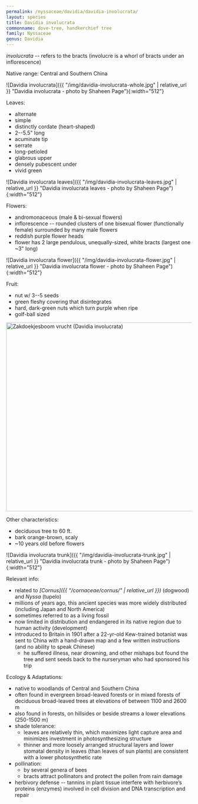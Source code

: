 ```yaml
---
permalink: /nyssaceae/davidia/davidia-involucrata/
layout: species
title: Davidia involucrata
commonname: dove-tree, handkerchief tree
family: Nyssaceae
genus: Davidia
---
```


*involucrata* -- refers to the bracts (involucre is a whorl of bracts under an inflorescence)

Native range: Central and Southern China

![Davidia involucrata]({{ "/img/davidia-involucrata-whole.jpg" | relative_url }} "Davidia involucrata - photo by Shaheen Page"){:width="512"}


Leaves:
  - alternate
  - simple
  - distinctly cordate (heart-shaped)
  - 2--5.5" long
  - acuminate tip
  - serrate
  - long-petioled
  - glabrous upper
  - densely pubescent under
  - vivid green

![Davidia involucrata leaves]({{ "/img/davidia-involucrata-leaves.jpg" | relative_url }} "Davidia involucrata leaves - photo by Shaheen Page"){:width="512"}


Flowers:
  - andromonaceous (male & bi-sexual flowers)
  - inflorescence -- rounded clusters of one bisexual flower (functionally female) surrounded by many male flowers
  - reddish purple flower heads
  - flower has 2 large pendulous, unequally-sized, white bracts (largest one ~3" long)

![Davidia involucrata flower]({{ "/img/davidia-involucrata-flower.jpg" | relative_url }} "Davidia involucrata flower - photo by Shaheen Page"){:width="512"}

Fruit:
  - nut w/ 3--5 seeds
  - green fleshy covering that disintegrates
  - hard, dark-green nuts which turn purple when ripe
  - golf-ball sized

<a title="Rasbak / CC BY-SA (http://creativecommons.org/licenses/by-sa/3.0/)" href="https://commons.wikimedia.org/wiki/File:Zakdoekjesboom_vrucht_(Davidia_involucrata).jpg"><img width="512" alt="Zakdoekjesboom vrucht (Davidia involucrata)" src="https://upload.wikimedia.org/wikipedia/commons/thumb/1/11/Zakdoekjesboom_vrucht_%28Davidia_involucrata%29.jpg/512px-Zakdoekjesboom_vrucht_%28Davidia_involucrata%29.jpg"></a>

Other characteristics:
  - deciduous tree to 60 ft.
  - bark orange-brown, scaly
  - ~10 years old before flowers

![Davidia involucrata trunk]({{ "/img/davidia-involucrata-trunk.jpg" | relative_url }} "Davidia involucrata trunk - photo by Shaheen Page"){:width="512"}

Relevant info:
  - related to *[Cornus]({{ "/cornaceae/cornus/"  | relative_url }})* (dogwood) and *Nyssa* (tupelo)
  - millions of years ago, this ancient species was more widely distributed (including Japan and North America)
  - sometimes referred to as a living fossil
  - now limited in distribution and endangered in its native region due to human activity (development)
  - introduced to Britain in 1901 after a 22-yr-old Kew-trained botanist was sent to China with a hand-drawn map and a few written instructions (and no ability to speak Chinese)
    - he suffered illness, near drowning, and other mishaps but found the tree and sent seeds back to the nurseryman who had sponsored his trip

Ecology & Adaptations:
  - native to woodlands of Central and Southern China
  - often found in evergreen broad-leaved forests or in mixed forests of deciduous broad-leaved trees at elevations of between 1100 and 2600 m
  - also found in forests, on hillsides or beside streams a lower elevations (250-1500 m)
  - shade tolerance:
    - leaves are relatively thin, which maximizes light capture area and minimizes investment in photosynthesizing structure
    - thinner and more loosely arranged structural layers and lower stomatal density in leaves (than leaves of sun plants) are consistent with a lower photosynthetic rate
  - pollination:
    - by several genera of bees
    - bracts attract pollinators and protect the pollen from rain damage
  - herbivory defense -- tannins in plant tissue interfere with herbivore’s proteins (enzymes) involved in cell division and DNA transcription and repair
